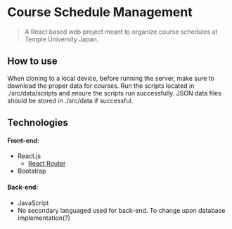 # Course Schedule Management
> A React based web project meant to organize course schedules at Temple University Japan.

## How to use

When cloning to a local device, before running the server, make sure to download the proper data for courses.
Run the scripts located in ./src/data/scripts and ensure the scripts run successfully.
JSON data files should be stored in ./src/data if successful.

## Technologies
#### Front-end:
- React.js
  - [React Router](https://reactrouter.com/)
- Bootstrap
#### Back-end:
- JavaScript
- No secondary languaged used for back-end. To change upon database implementation(?)
